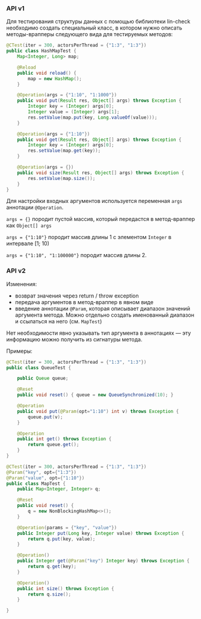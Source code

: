 ### API v1
Для тестирования структуры данных с помощью библиотеки lin-check необходимо создать специальный класс, в котором нужно описать методы-врапперы следующего вида для тестируемых методов:

```java
@CTest(iter = 300, actorsPerThread = {"1:3", "1:3"})
public class HashMapTest {
    Map<Integer, Long> map;

    @Reload
    public void reload() {
        map = new HashMap();
    }

    @Operation(args = {"1:10", "1:1000"})
    public void put(Result res, Object[] args) throws Exception {
        Integer key = (Integer) args[0];
        Integer value = (Integer) args[1];
        res.setValue(map.put(key, Long.valueOf(value)));
    }

    @Operation(args = {"1:10"})
    public void get(Result res, Object[] args) throws Exception {
        Integer key = (Integer) args[0];
        res.setValue(map.get(key));
    }

    @Operation(args = {})
    public void size(Result res, Object[] args) throws Exception {
        res.setValue(map.size());
    }
}
```

Для настройки входных аргументов используется переменная `args` аннотации `@Operation`.

`args = {}` породит пустой массив, который передастся в метод-враппер как `Object[] args`

`args = {"1:10"}` породит массив длины 1 c элементом `Integer` в интервале [1; 10)

`args = {"1:10", "1:100000"}` породит массив длины 2.

### API v2
Изменения:

* возврат значения через return / throw exception
* передача аргументов в метод-враппер в явном виде
* введение аннотации `@Param`, которая описывает диапазон значений аргумента метода. Можно отдельно создать именованный диапазон и ссылаться на него (cм. `MapTest`)

Нет необходимости явно указывать тип аргумента в аннотациях — эту информацию можно получить из сигнатуры метода.

Примеры:

```java
@CTest(iter = 300, actorsPerThread = {"1:3", "1:3"})
public class QueueTest {

    public Queue queue;

    @Reset
    public void reset() { queue = new QueueSynchronized(10); }

    @Operation
    public void put(@Param(opt="1:10") int v) throws Exception {
        queue.put(v);
    }

    @Operation
    public int get() throws Exception {
        return queue.get();
    }
}
```

```java
@CTest(iter = 300, actorsPerThread = {"1:3", "1:3"})
@Param("key", opt={"1:3"})
@Param("value", opt={"1:10"})
public class MapTest {
    public Map<Integer, Integer> q;

    @Reset
    public void reset() {
        q = new NonBlockingHashMap<>();
    }

    @Operation(params = {"key", "value"})
    public Integer put(Long key, Integer value) throws Exception {
        return q.put(key, value);
    }

    @Operation()
    public Integer get(@Param("key") Integer key) throws Exception {
        return q.get(key);
    }

    @Operation()
    public int size() throws Exception {
        return q.size();
    }

}
```
